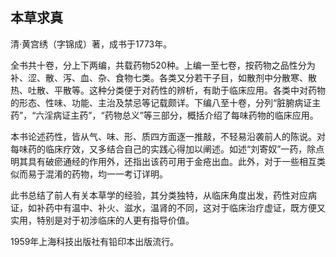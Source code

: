 ## 本草求真

清·黄宫绣（字锦成）著，成书于1773年。

全书共十卷，分上下两编，共载药物520种。上编一至七卷，按药物之品性分为补、涩、散、泻、血、杂、食物七类。各类又分若干子目，如散剂中分散寒、散热、吐散、平散等。这种分类便于对药性的辨析，有助于临床应用。各类中对药物的形态、性味、功能、主治及禁忌等记载颇详。下编八至十卷，分列“脏腑病证主药”，“六淫病证主药”，“药物总义”等三部分，概括介绍了每味药物的临床应用。

本书论述药性，皆从气、味、形、质四方面逐一推敲，不轻易沿袭前人的陈说。对每味药的临床疗效，又多结合自己的实践心得加以阐述。如述“刘寄奴”一药，除点明其具有破瘀通经的作用外，还指出该药可用于金疮出血。此外，对于一些相互类似而易于混淆的药物，均一一考订详明。

此书总结了前人有关本草学的经验，其分类独特，从临床角度出发，药性对应病证，如补药中有温中、补火、滋水，温肾的不同，这对于临床治疗虚证，既方便又实用，特别是对于初涉临床的人更有指导价值。

1959年上海科技出版社有铅印本出版流行。
